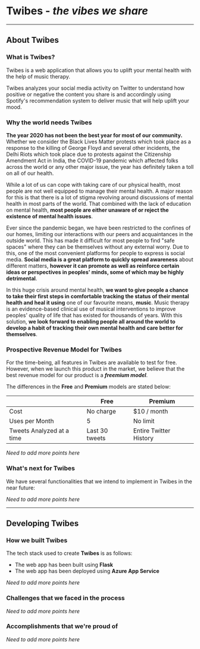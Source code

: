 # Twibes - *the vibes we share*

---

## About Twibes

### What is Twibes?

Twibes is a web application that allows you to uplift your mental health with the help of music therapy.

Twibes analyzes your social media activity on Twitter to understand how positive or negative the content you share is and accordingly using Spotify's recommendation system to deliver music that will help uplift your mood.

### Why the world needs Twibes

**The year 2020 has not been the best year for most of our community.** Whether we consider the Black Lives Matter protests which took place as a response to the killing of George Floyd and several other incidents, the Delhi Riots which took place due to protests against the Citizenship Amendment Act in India, the COVID-19 pandemic which affected folks across the world or any other major issue, the year has definitely taken a toll on all of our health.

While a lot of us can cope with taking care of our physical health, most people are not well equipped to manage their mental health. A major reason for this is that there is a lot of stigma revolving around discussions of mental health in most parts of the world. That combined with the lack of education on mental health, **most people are either unaware of or reject the existence of mental health issues**.

Ever since the pandemic began, we have been restricted to the confines of our homes, limiting our interactions with our peers and acquaintances in the outside world. This has made it difficult for most people to find "safe spaces" where they can be themselves without any external worry. Due to this, one of the most convenient platforms for people to express is social media. **Social media is a great platform to quickly spread awareness** about different matters, **however it can promote as well as reinforce certain ideas or perspectives in peoples' minds, some of which may be highly detrimental**.

In this huge crisis around mental health, **we want to give people a chance to take their first steps in comfortable tracking the status of their mental health and heal it using** one of our favourite means, **music**. Music therapy is an evidence-based clinical use of musical interventions to improve peoples' quality of life that has existed for thousands of years. With this solution, **we look forward to enabling people all around the world to develop a habit of tracking their own mental health and care better for themselves**.

### Prospective Revenue Model for Twibes

For the time-being, all features in Twibes are available to test for free. However, when we launch this product in the market, we believe that the best revenue model for our product is a ***freemium model***.

The differences in the **Free** and **Premium** models are stated below:

| | Free | Premium |
| - | - | - |
| Cost | No charge | $10 / month |
| Uses per Month | 5 | No limit |
| Tweets Analyzed at a time | Last 30 tweets | Entire Twitter History |

*Need to add more points here*

### What's next for Twibes

We have several functionalities that we intend to implement in Twibes in the near future:

*Need to add more points here*

---

## Developing Twibes

### How we built Twibes

The tech stack used to create **Twibes** is as follows:

* The web app has been built using **Flask**
* The web app has been deployed using **Azure App Service**


*Need to add more points here*

### Challenges that we faced in the process

*Need to add more points here*

### Accomplishments that we're proud of

*Need to add more points here*
